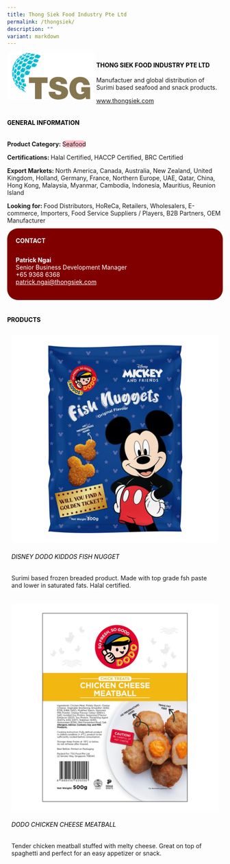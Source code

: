 ```yaml
---
title: Thong Siek Food Industry Pte Ltd
permalink: /thongsiek/
description: ""
variant: markdown
---
```

<div class="flex-paragraph">
	<div style="display: flex; flex-wrap: wrap;" class="flex-container">
		<div style="flex: 1 1 40%; display: block;" class="card sgds">
			<img src="/images/thongsiek_logo.png">
		</div>
		<div style="flex: 1 1 58%; display: block; margin-left: 3px" class="card-sgds">
			<h4 style="text-transform: uppercase; color: black;"><b>Thong Siek Food Industry Pte Ltd</b></h4>
			<p>Manufactuer and global distribution of Surimi based seafood and snack products.</p>
			<p><a target="_blank" href="https://www.thongsiek.com">www.thongsiek.com</a></p>
		</div>
	</div>
</div>

<h4 style="text-transform: uppercase; color: black;">
	<b>General Information</b>
</h4>
<div style="display: flex; flex-wrap: wrap;" class="flex-container">
	<div style="flex: 1 1 65%; display: block; align-self: stretch" class="card sgds">
		<div class="flex-paragraph">
			<p>
				<b>Product Category: </b>
				<span style="background-color: pink; border-radius: 10px;">Seafood</span>
			</p>
			<p>
				<b>Certifications: </b>Halal Certified, HACCP Certified, BRC Certified
			</p>
			<p>
				<b>Export Markets: </b>North America, Canada, Australia, New Zealand, United Kingdom, Holland, Germany, France, Northern Europe, UAE, Qatar, China, Hong Kong, Malaysia, Myanmar, Cambodia, Indonesia, Mauritius, Reunion Island
			</p>
			<p style="margin-bottom: 10px;">
				<b>Looking for: </b>Food Distributors, HoReCa, Retailers, Wholesalers, E-commerce, Importers, Food Service Suppliers / Players, B2B Partners, OEM Manufacturer
			</p>
		</div>
	</div>
	<div style="flex: 1 1 35%; padding: 10px; display: block; background-color: maroon; border-radius: 25px; align-self: center;" class="card sgds">
		<h4 style="color: white; margin-top: 10px; margin-left: 10px;">CONTACT</h4>
		<div class="flex-paragraph">
			<p style="padding: 10px; color: white;">
				<b>Patrick Ngai</b>
				<br>Senior Business Development Manager<br>+65 9368 6368<br>
				<a style="color: white;" href="mailto:patrick.ngai@thongsiek.com">patrick.ngai@thongsiek.com</a>
			</p>
		</div>
	</div>
</div>
<br>
<h4 style="text-transform: uppercase; color: black;">
	<b>Products</b>
</h4>
<div style="display: flex; flex-wrap: wrap;">
	<div style="flex: 1 1 47%; margin: 10px; display: block;" class="card sgds">
		<div style="display: block;" class="flex-image">
			<img src="/images/thongsiek_product_01.jpg">
		</div>
		<div class="flex-paragraph">
			<h6 style="text-transform: uppercase; color: black;">Disney DoDo Kiddos Fish Nugget</h6>
			<p>Surimi based frozen breaded product. Made with top grade fsh paste and lower in saturated fats. Halal certified.</p>
		</div>
	</div>
	<div style="flex: 1 1 47%; margin: 10px; display: block;" class="card sgds">
		<div style="display: block;" class="flex-image">
			<img src="/images/thongsiek_product_02.jpg">
		</div>
		<div class="flex-paragraph">
			<h6 style="text-transform: uppercase; color: black;">DoDo Chicken Cheese Meatball</h6>
			<p>Tender chicken meatball stuffed with melty cheese. Great on top of spaghetti and perfect for an easy appetizer or snack.</p>
		</div>
	</div>
</div>
